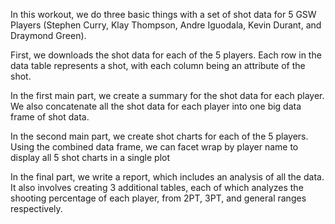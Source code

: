 In this workout, we do three basic things with a set of shot data for 5 GSW Players (Stephen Curry, Klay Thompson, Andre Iguodala, Kevin Durant, and Draymond Green).

First, we downloads the shot data for each of the 5 players.  Each row in the data table represents a shot, with each column being an attribute of the shot.

In the first main part, we create a summary for the shot data for each player.  We also concatenate all the shot data for each player into one big data frame
of shot data.

In the second main part, we create shot charts for each of the 5 players.  Using the combined data frame, we can facet wrap by player name to display
all 5 shot charts in a single plot

In the final part, we write a report, which includes an analysis of all the data.  It also involves creating 3 additional tables, each of which analyzes the 
shooting percentage of each player, from 2PT, 3PT, and general ranges respectively.  